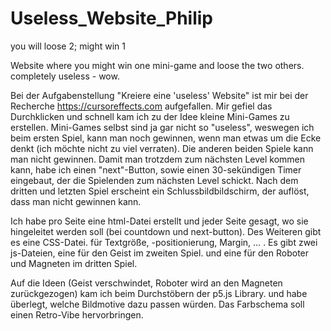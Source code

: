 # Useless_Website_Philip
you will loose 2; might win 1

Website where you might win one mini-game and loose the two others. completely useless - wow.

Bei der Aufgabenstellung "Kreiere eine 'useless' Website" ist mir bei der Recherche https://cursoreffects.com aufgefallen.
Mir gefiel das Durchklicken und schnell kam ich zu der Idee kleine Mini-Games zu erstellen. Mini-Games selbst sind ja gar nicht so "useless", weswegen ich beim ersten Spiel, kann man noch gewinnen, wenn man etwas um die Ecke denkt (ich möchte nicht zu viel verraten). 
Die anderen beiden Spiele kann man nicht gewinnen. Damit man trotzdem zum nächsten Level kommen kann, habe ich einen "next"-Button, sowie einen 30-sekündigen Timer eingebaut, der die Spielenden zum nächsten Level schickt. Nach dem dritten und letzten Spiel erscheint ein Schlussbildbildschirm, der auflöst, dass man nicht gewinnen kann.

Ich habe pro Seite eine html-Datei erstellt und jeder Seite gesagt, wo sie hingeleitet werden soll (bei countdown und next-button).
Des Weiteren gibt es eine CSS-Datei. für Textgröße, -positionierung, Margin, … .   Es gibt zwei js-Dateien, eine für den Geist im zweiten Spiel. und eine  für den Roboter und Magneten im dritten Spiel.

Auf die Ideen (Geist verschwindet, Roboter wird an den Magneten zurückgezogen) kam ich beim Durchstöbern der p5.js Library. und habe überlegt,  welche Bildmotive dazu passen würden. Das Farbschema soll einen Retro-Vibe hervorbringen.

